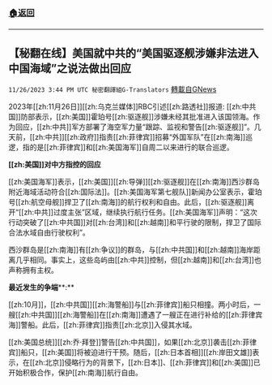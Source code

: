 ###  [:house:返回](README.md)
---


## 【秘翻在线】美国就中共的“美国驱逐舰涉嫌非法进入中国海域”之说法做出回应
`11/26/2023 3:44 PM UTC 秘密翻譯組G-Translators` [轉載自GNews](https://gnews.org/articles/2039503)

2023年[[zh:11月26日]][[zh:乌克兰媒体]]RBC引述[[zh:路透社]]报道: [[zh:中共国]]防部表示，[[zh:美国]]霍珀号[[zh:驱逐舰]]涉嫌未经其批准进入该国领海。作为回应，[[zh:中共]]军方部署了海空军力量“跟踪、监视和警告[[zh:驱逐舰]]”。几天前，[[zh:中共]][[zh:政府]]指责[[zh:菲律宾]]招募“外国军队”在[[zh:南海]]巡逻，指的是[[zh:菲律宾]]和[[zh:美国海军]]自周二以来进行的联合巡逻。

**[[zh:美国]]对中方指控的回应**

[[zh:美国海军]]表示，[[zh:美国]][[zh:导弹]][[zh:驱逐舰]]在[[zh:南海]]西沙群岛附近海域活动符合[[zh:国际法]]。[[zh:美国海军第七舰队]]新闻办公室表示，霍珀号[[zh:航空母舰]]捍卫了[[zh:南海]]的航行权利和自由。此后，[[zh:驱逐舰]]离开“[[zh:中共]]过度主张”区域，继续执行航行任务。[[zh:美国海军]]声明：“这次行动突破了[[zh:中共国]]对[[zh:台湾]]和[[zh:越南]]和平行驶的限制，捍卫了国际合法水域自由行驶权利”。

西沙群岛是[[zh:南海]]有[[zh:争议]]的群岛，与[[zh:中共国]]和[[zh:越南]]海岸距离几乎相同。事实上，这些岛屿由[[zh:中共]]控制，但[[zh:越南]]和[[zh:台湾]]也声称拥有主权。

**最近发生的争端****:**

[[zh:10月]]，[[zh:中共国]][[zh:海警船]]与[[zh:菲律宾]]船只相撞。两小时后，一艘[[zh:中共国]][[zh:海警船]]在[[zh:南海]]遭遇了一艘正在进行补给的[[zh:菲律宾海]]警船。此后，[[zh:菲律宾]]指责[[zh:北京]]入侵其水域。

[[zh:美国总统]][[zh:乔·拜登]]警告[[zh:中共国]]，如果[[zh:北京]]袭击[[zh:菲律宾]]船只，[[zh:美国]]将被迫进行干预。随后，[[zh:日本首相]][[zh:岸田文雄]]表示，在[[zh:北京]]侵略行为的背景下，[[zh:日本]]、[[zh:菲律宾]]和[[zh:美国]]已开始积极合作，保护[[zh:南海]]航行自由。
